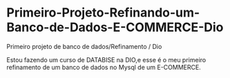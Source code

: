 # Primeiro-Projeto-Refinando-um-Banco-de-Dados-E-COMMERCE-Dio
Primeiro projeto de banco de dados/Refinamento / Dio

Estou fazendo um curso de DATABISE na DIO,e esse é o meu primeiro 
refinamento de um banco de dados no Mysql de um E-COMMERCE.
